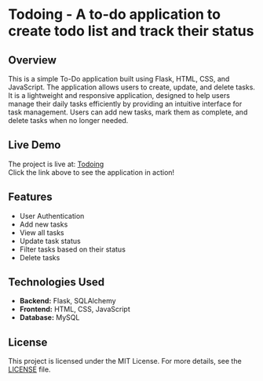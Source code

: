 # Todoing - A to-do application to create todo list and track their status

## Overview
This is a simple To-Do application built using Flask, HTML, CSS, and JavaScript. The application allows users to create, update, and delete tasks. It is a lightweight and responsive application, designed to help users manage their daily tasks efficiently by providing an intuitive interface for task management. Users can add new tasks, mark them as complete, and delete tasks when no longer needed. 

## Live Demo  
The project is live at: [Todoing](https://priti98.pythonanywhere.com/)  
Click the link above to see the application in action!


## Features
- User Authentication
- Add new tasks
- View all tasks
- Update task status
- Filter tasks based on their status
- Delete tasks


## Technologies Used
- **Backend:** Flask, SQLAlchemy
- **Frontend:** HTML, CSS, JavaScript
- **Database:** MySQL

## License
This project is licensed under the MIT License. For more details, see the [LICENSE](LICENSE) file.

